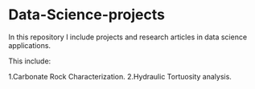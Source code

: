 # Data-Science-projects

In this repository I include projects and research articles in data science applications.

This include:

1.Carbonate Rock Characterization.
2.Hydraulic Tortuosity analysis.

